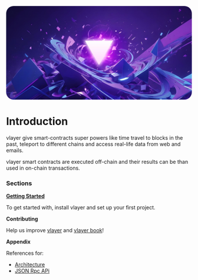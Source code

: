 <img src="images/cover.jpg" style="border-radius: 20px">

# Introduction

vlayer give smart-contracts super powers like time travel to blocks in the past, teleport to different chains and access real-life data from web and emails.

vlayer smart contracts are executed off-chain and their results can be than used in on-chain transactions.

### Sections

**[Getting Started](./getting-started/installation.md)**

To get started with, install vlayer and set up your first project.

**Contributing**

Help us improve [vlayer](./contributing/vlayer.md) and [vlayer book](./contributing/book.md)!

**Appendix**

References for:
- [Architecture](./appendix/architecture.md)
- [JSON Rpc APi](./appendix/api.md)


